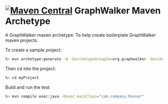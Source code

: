 [![Maven Central](https://maven-badges.herokuapp.com/maven-central/org.graphwalker/graphwalker-maven-archetype/badge.svg)](https://maven-badges.herokuapp.com/maven-central/org.graphwalker/graphwalker-maven-archetype)
GraphWalker Maven Archetype
================

A GraphWalker maven archetype. To help create boilerplate GraphWalker maven projects.

To create a sample project:

~~~sh
%> mvn archetype:generate -B -DarchetypeGroupId=org.graphwalker -DarchetypeArtifactId=graphwalker-maven-archetype -DgroupId=com.company -DartifactId=myProject -DarchetypeVersion=LATESTmvn archetype:generate -B -DarchetypeGroupId=org.graphwalker -DarchetypeArtifactId=graphwalker-maven-archetype -DgroupId=com.company -DartifactId=myProject -DarchetypeVersion=LATEST
~~~

Then cd into the project:
~~~sh
%> cd myProject
~~~
Build and run the test:
~~~sh
%> mvn compile exec:java -Dexec.mainClass="com.company.Runner" 
~~~

